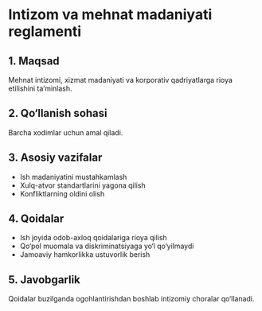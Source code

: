 # Intizom va mehnat madaniyati reglamenti

## 1. Maqsad
Mehnat intizomi, xizmat madaniyati va korporativ qadriyatlarga rioya etilishini ta’minlash.

## 2. Qo‘llanish sohasi
Barcha xodimlar uchun amal qiladi.

## 3. Asosiy vazifalar
- Ish madaniyatini mustahkamlash
- Xulq-atvor standartlarini yagona qilish
- Konfliktlarning oldini olish

## 4. Qoidalar
- Ish joyida odob-axloq qoidalariga rioya qilish
- Qo‘pol muomala va diskriminatsiyaga yo‘l qo‘yilmaydi
- Jamoaviy hamkorlikka ustuvorlik berish

## 5. Javobgarlik
Qoidalar buzilganda ogohlantirishdan boshlab intizomiy choralar qo‘llanadi.
